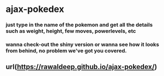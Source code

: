 # ajax-pokedex
### just type in the name of the pokemon and get all the details such as weight, height, few moves, powerlevels, etc
### wanna check-out the shiny version or wanna see how it looks from behind, no problem we've got you covered. 
## url(https://rawaldeep.github.io/ajax-pokedex/)
